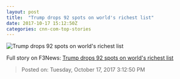 ```yaml
---
layout: post
title:  "Trump drops 92 spots on world's richest list"
date: 2017-10-17 15:12:50Z
categories: cnn-com-top-stories
---
```


![Trump drops 92 spots on world's richest list](http://i2.cdn.turner.com/money/dam/assets/171012095853-trump-780x439.jpg)




Full story on F3News: [Trump drops 92 spots on world's richest list](http://www.f3nws.com/n/sYcYjD)

> Posted on: Tuesday, October 17, 2017 3:12:50 PM
